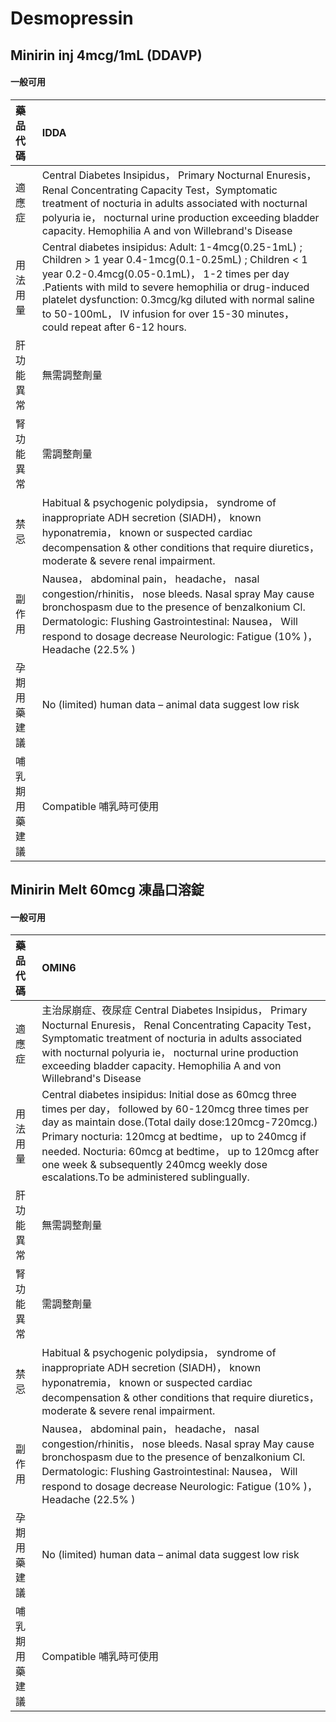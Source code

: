 # Desmopressin

## Minirin inj 4mcg/1mL (DDAVP)

#### 一般可用

| 藥品代碼       | IDDA                                                                                                                                                                                                                                                                                                                                                              |
|:---------------|:------------------------------------------------------------------------------------------------------------------------------------------------------------------------------------------------------------------------------------------------------------------------------------------------------------------------------------------------------------------|
| 適應症         | Central Diabetes Insipidus， Primary Nocturnal Enuresis， Renal Concentrating Capacity Test，Symptomatic treatment of nocturia in adults associated with nocturnal polyuria ie， nocturnal urine production exceeding bladder capacity. Hemophilia A and von Willebrand's Disease                                                                                 |
| 用法用量       | Central diabetes insipidus: Adult: 1-4mcg(0.25-1mL) ; Children > 1 year 0.4-1mcg(0.1-0.25mL) ; Children < 1 year 0.2-0.4mcg(0.05-0.1mL)， 1-2 times per day .Patients with mild to severe hemophilia or drug-induced platelet dysfunction: 0.3mcg/kg diluted with normal saline to 50-100mL， IV infusion for over 15-30 minutes， could repeat after 6-12 hours. |
| 肝功能異常     | 無需調整劑量                                                                                                                                                                                                                                                                                                                                                      |
| 腎功能異常     | 需調整劑量                                                                                                                                                                                                                                                                                                                                                        |
| 禁忌           | Habitual & psychogenic polydipsia， syndrome of inappropriate ADH secretion (SIADH)， known hyponatremia， known or suspected cardiac decompensation & other conditions that require diuretics， moderate & severe renal impairment.                                                                                                                              |
| 副作用         | Nausea， abdominal pain， headache， nasal congestion/rhinitis， nose bleeds. Nasal spray May cause bronchospasm due to the presence of benzalkonium Cl. Dermatologic: Flushing Gastrointestinal: Nausea， Will respond to dosage decrease Neurologic: Fatigue (10% )， Headache (22.5% )                                                                         |
| 孕期用藥建議   | No (limited) human data – animal data suggest low risk                                                                                                                                                                                                                                                                                                            |
| 哺乳期用藥建議 | Compatible 哺乳時可使用                                                                                                                                                                                                                                                                                                                                           |

## Minirin Melt 60mcg 凍晶口溶錠

#### 一般可用

| 藥品代碼       | OMIN6                                                                                                                                                                                                                                                                                                                                                                      |
|:---------------|:---------------------------------------------------------------------------------------------------------------------------------------------------------------------------------------------------------------------------------------------------------------------------------------------------------------------------------------------------------------------------|
| 適應症         | 主治尿崩症、夜尿症 Central Diabetes Insipidus， Primary Nocturnal Enuresis， Renal Concentrating Capacity Test，Symptomatic treatment of nocturia in adults associated with nocturnal polyuria ie， nocturnal urine production exceeding bladder capacity. Hemophilia A and von Willebrand's Disease                                                                       |
| 用法用量       | Central diabetes insipidus: Initial dose as 60mcg three times per day， followed by 60-120mcg three times per day as maintain dose.(Total daily dose:120mcg-720mcg.) Primary nocturia: 120mcg at bedtime， up to 240mcg if needed. Nocturia: 60mcg at bedtime， up to 120mcg after one week & subsequently 240mcg weekly dose escalations.To be administered sublingually. |
| 肝功能異常     | 無需調整劑量                                                                                                                                                                                                                                                                                                                                                               |
| 腎功能異常     | 需調整劑量                                                                                                                                                                                                                                                                                                                                                                 |
| 禁忌           | Habitual & psychogenic polydipsia， syndrome of inappropriate ADH secretion (SIADH)， known hyponatremia， known or suspected cardiac decompensation & other conditions that require diuretics， moderate & severe renal impairment.                                                                                                                                       |
| 副作用         | Nausea， abdominal pain， headache， nasal congestion/rhinitis， nose bleeds. Nasal spray May cause bronchospasm due to the presence of benzalkonium Cl. Dermatologic: Flushing Gastrointestinal: Nausea， Will respond to dosage decrease Neurologic: Fatigue (10% )， Headache (22.5% )                                                                                  |
| 孕期用藥建議   | No (limited) human data – animal data suggest low risk                                                                                                                                                                                                                                                                                                                     |
| 哺乳期用藥建議 | Compatible 哺乳時可使用                                                                                                                                                                                                                                                                                                                                                    |

